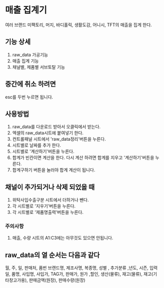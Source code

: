 # 매출 집계기
여러 브랜드 미팩토리, 머지, 바디홀릭, 생활도감, 어니시, TFT의 매출을 집계 한다.

## 기능 상세
1. raw_data 가공기능
2. 매출 집계 기능
3. 채널별, 제품별 서브토탈 기능

## 중간에 취소 하려면
esc를 두번 누르면 됩니다.

## 사용방법
1. raw_data를 다운로드 받아서 오클릭에서 받는다.
2. 엑셀의 raw_data시트에 붙여넣기 한다.
3. 컨트롤패널 시트에서 'raw_data정리'버튼을 누른다.
4. 시트별로 날짜를 추가 한다.
5. 시트별로 '계산하기'버튼을 누른다.
6. 합계가 빈칸이면 계산을 한다. 다시 계산 하려면 합계를 지우고 '계산하기'버튼을 누른다.
7. 합계구하기 버튼을 눌러야 합계 계산이 됩니다.

## 채널이 추가되거나 삭제 되었을 때
1. 위탁사입수출구분 시트에서 더하거나 뺀다.
2. 각 시트별로 '지우기'버튼을 누른다.
3. 각 시트별로 '제품명출력'버튼을 누른다.

### 주의사항
1. 매출, 수량 시트의 A1:C3에는 아무것도 있으면 안됩니다.

## raw_data의 열 순서는 다음과 같다
월,	주,	일,	판매처,	품번	브랜드명,	제조사명,	복종명,	성별	, 추가분류	,년도,	시즌,	입력일,	품명,	사입명,	사입가,	TAG가,	판매가,	원가	,할인,	생산(물류),	재고(물류),	재고(기타창고가용),	판매금액(원장),	판매수량(원장)
